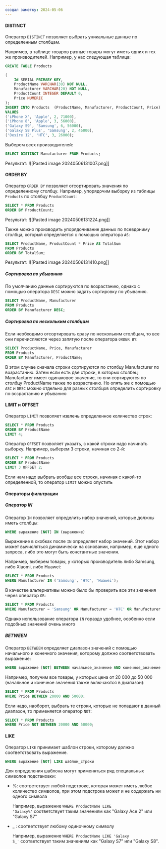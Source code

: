 ```yaml
---
создал заметку: 2024-05-06
---
```

#### DISTINCT

Оператор `DISTINCT` позволяет выбрать уникальные данные по определенным столбцам.

Например, в таблице товаров разные товары могут иметь одних и тех же производителей. Например, у нас следующая таблица:

```sql
CREATE TABLE Products

(
    Id SERIAL PRIMARY KEY,
    ProductName VARCHAR(30) NOT NULL,
    Manufacturer VARCHAR(20) NOT NULL,
    ProductCount INTEGER DEFAULT 0,
    Price NUMERIC
);
INSERT INTO Products  (ProductName, Manufacturer, ProductCount, Price)
VALUES
('iPhone X', 'Apple', 2, 71000),
('iPhone 8', 'Apple', 3, 56000),
('Galaxy S9', 'Samsung', 6, 56000),
('Galaxy S8 Plus', 'Samsung', 2, 46000),
('Desire 12', 'HTC', 3, 26000);
```

Выберем всех производителей:
```sql
SELECT DISTINCT Manufacturer FROM Products;
```

Результат:
![[Pasted image 20240506131007.png]]

#### ORDER BY

Оператор `ORDER BY` позволяет отсортировать значения по определенному столбцу. Например, упорядочим выборку из таблицы `Products` по столбцу `ProductCount`:

```sql
SELECT * FROM Products
ORDER BY ProductCount;
```

Результат:
![[Pasted image 20240506131224.png]]

Также можно производить упорядочивание данных по псевдониму столбца, который определяется с помощью оператора `AS`:

```sql
SELECT ProductName, ProductCount * Price AS TotalSum
FROM Products
ORDER BY TotalSum;
```

Результат:
![[Pasted image 20240506131410.png]]

##### Сортировка по убыванию

По умолчанию данные сортируются по возрастанию, однако с помощью оператора `DESC` можно задать сортировку по убыванию.

```sql
SELECT ProductName, Manufacturer
FROM Products
ORDER BY Manufacturer DESC;
```

##### Сортировка по нескольким столбцам

Если необходимо отсортировать сразу по нескольким столбцам, то все они перечисляются через запятую после оператора `ORDER BY`:

```sql
SELECT ProductName, Price, Manufacturer
FROM Products
ORDER BY Manufacturer, ProductName;
```

В этом случае сначала строки сортируются по столбцу Manufacturer по возрастанию. Затем если есть две строки, в которых столбец Manufacturer имеет одинаковое значение, то они сортируются по столбцу ProductName также по возрастанию. Но опять же с помощью `ASC` и `DESC` можно отдельно для разных столбцов определить сортировку по возрастанию и убыванию

#### LIMIT и OFFSET

Оператор `LIMIT` позволяет извлечь определенное количество строк:

```sql
SELECT * FROM Products
ORDER BY ProductName
LIMIT 4;
```

Оператор `OFFSET` позволяет указать, с какой строки надо начинать выборку. Например, выберем 3 строки, начиная со 2-й:

```sql
SELECT * FROM Products
ORDER BY ProductName
LIMIT 3 OFFSET 2;
```

Если нам надо выбрать вообще все строки, начиная с какой-то определенной, то оператор `LIMIT` можно опустить

#### Операторы фильтрации
##### Оператор IN

Оператор `IN` позволяет определить набор значений, которые должны иметь столбцы:

```sql
WHERE выражение [NOT] IN (выражение)
```

Выражение в скобках после `IN` определяет набор значений. Этот набор может вычисляться динамически на основании, например, еще одного запроса, либо это могут быть константные значения.

Например, выберем товары, у которых производитель либо Samsung, либо Xiaomi, либо Huawei:

```sql
SELECT * FROM Products
WHERE Manufacturer IN ('Samsung', 'HTC', 'Huawei');
```

В качестве альтернативы можно было бы проверить все эти значения через оператор `OR`:

```sql
SELECT * FROM Products
WHERE Manufacturer = 'Samsung' OR Manufacturer = 'HTC' OR Manufacturer = 'Huawei';
```

Однако использование оператора `IN` гораздо удобнее, особенно если подобных значений очень много

##### BETWEEN

Оператор `BETWEEN` определяет диапазон значений с помощью начального и конечного значения, которому должно соответствовать выражение:

```sql
WHERE выражение [NOT] BETWEEN начальное_значение AND конечное_значение
```

Например, получим все товары, у которых цена от 20 000 до 50 000 (начальное и конечное значения также включаются в диапазон):

```sql
SELECT * FROM Products
WHERE Price BETWEEN 20000 AND 50000;
```

Если надо, наоборот, выбрать те строки, которые не попадают в данный диапазон, то применяется оператор `NOT`:

```sql
SELECT * FROM Products
WHERE Price NOT BETWEEN 20000 AND 50000;
```



#### LIKE

Оператор `LIKE` принимает шаблон строки, которому должно соответствовать выражение.

```sql
WHERE выражение [NOT] LIKE шаблон_строки
```

Для определения шаблона могут применяться ряд специальных символов подстановки:

- %: соответствует любой подстроке, которая может иметь любое количество символов, при этом подстрока может и не содержать ни одного символа
    
    Например, выражение `WHERE ProductName LIKE 'Galaxy%'` соответствует таким значениям как "Galaxy Ace 2" или "Galaxy S7"
    
- _ : соответствует любому одиночному символу
    
    Например, выражение `WHERE ProductName LIKE 'Galaxy S_'` соответствует таким значениям как "Galaxy S7" или "Galaxy S8".